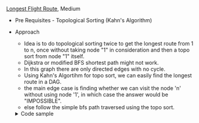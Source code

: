 [Longest Flight Route](https://cses.fi/problemset/task/1680), Medium
 - Pre Requisites - Topological Sorting (Kahn's Algorithm)
 - Approach
     - Idea is to do topological sorting twice to get the longest route from 1 to n, once without taking node "1" in consideration and then a topo sort from node "1" itself.
     - Dijkstra or modified BFS shortest path might not work.
     - In this graph there are only directed edges with no cycle.
     - Using Kahn's Algortihm for topo sort, we can easily find the longest route in a DAG.
     - the main edge case is finding whether we can visit the node 'n' without using node '1', in which case the answer would be "IMPOSSIBLE".
     - else follow the simple bfs path traversed using the topo sort.
     <details>
     <summary>Code sample </summary>

     ```cpp
   
    void solve(){
       ll n, m;    cin >> n >> m;
       vector<ll> adj[n+1];
       vector<ll> id(n+1);

       while(m--){
           ll u, v;    cin >> u >> v;
           adj[u].push_back(v);
           id[v]++;
       }
       unordered_set<ll> topo;

       vector<ll> par(n+1, -1);
       queue<ll> bfs;

       for (ll i = 2; i<=n; i++){
           if (id[i] == 0) bfs.push(i);
       }


       while(bfs.size()){
           ll u = bfs.front();     bfs.pop();
           topo.insert(u);
           for (auto v: adj[u]){
               id[v]--;
               if (id[v] == 0) {
                   bfs.push(v);
                   par[v] = u;
               }
           }
       }

       if (id[n] == 0 and topo.find(1) == topo.end())  {
           cout << "IMPOSSIBLE\n";
           return;
       }

       bfs.push(1);

       while(bfs.size()){
           ll u = bfs.front();     bfs.pop();
           topo.insert(u);
           for (auto v: adj[u]){
               id[v]--;
               if (id[v] == 0) {
                   bfs.push(v);
                   par[v] = u;
               }
           }
       }


       if (par[n] == -1)     cout << "IMPOSSIBLE\n"; 
       else{
           vector<ll> temp;
           temp.push_back(n);
           while(temp.back() != 1){
               temp.push_back(par[temp.back()]);
           }
           reverse(temp.begin(), temp.end());

           cout << temp.size() << endl;
           for (auto &i: temp){
               cout << i << " ";
           }
       }
   }
    

     ```
     </details>

